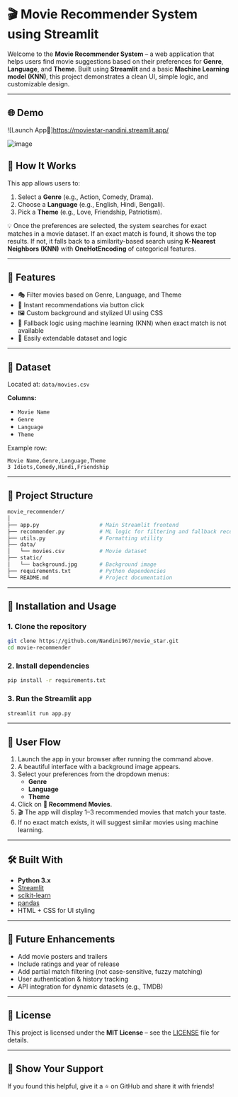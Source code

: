 # 🎬 Movie Recommender System using Streamlit

Welcome to the **Movie Recommender System** – a web application that helps users find movie suggestions based on their preferences for **Genre**, **Language**, and **Theme**. Built using **Streamlit** and a basic **Machine Learning model (KNN)**, this project demonstrates a clean UI, simple logic, and customizable design.

---

## 🌐 Demo
![Launch App🚀]https://moviestar-nandini.streamlit.app/

![image](https://github.com/user-attachments/assets/c01d3fdc-68ef-4eea-b680-e3f9e7397890)


## 🧠 How It Works

This app allows users to:

1. Select a **Genre** (e.g., Action, Comedy, Drama).
2. Choose a **Language** (e.g., English, Hindi, Bengali).
3. Pick a **Theme** (e.g., Love, Friendship, Patriotism).

💡 Once the preferences are selected, the system searches for exact matches in a movie dataset. If an exact match is found, it shows the top results. If not, it falls back to a similarity-based search using **K-Nearest Neighbors (KNN)** with **OneHotEncoding** of categorical features.

---

## 📸 Features

- 🎭 Filter movies based on Genre, Language, and Theme
- 🎯 Instant recommendations via button click
- 🖼️ Custom background and stylized UI using CSS
- 🤖 Fallback logic using machine learning (KNN) when exact match is not available
- 🔁 Easily extendable dataset and logic

---

## 🧾 Dataset

Located at: `data/movies.csv`

**Columns:**
- `Movie Name`
- `Genre`
- `Language`
- `Theme`

Example row:
```csv
Movie Name,Genre,Language,Theme
3 Idiots,Comedy,Hindi,Friendship
```

---

## 📂 Project Structure

```bash
movie_recommender/
│
├── app.py                   # Main Streamlit frontend
├── recommender.py           # ML logic for filtering and fallback recommendations
├── utils.py                 # Formatting utility
├── data/
│   └── movies.csv           # Movie dataset
├── static/
│   └── background.jpg       # Background image
├── requirements.txt         # Python dependencies
└── README.md                # Project documentation
```

---
## 🚀 Installation and Usage

### 1. Clone the repository
```bash
git clone https://github.com/Nandini967/movie_star.git
cd movie-recommender
```

### 2. Install dependencies
```bash
pip install -r requirements.txt
```

### 3. Run the Streamlit app
```bash
streamlit run app.py
```

---

## 📱 User Flow

1. Launch the app in your browser after running the command above.
2. A beautiful interface with a background image appears.
3. Select your preferences from the dropdown menus:
    - **Genre**
    - **Language**
    - **Theme**
4. Click on **🍿 Recommend Movies**.
5. 🎬 The app will display 1–3 recommended movies that match your taste.
6. If no exact match exists, it will suggest similar movies using machine learning.

---

## 🛠️ Built With

- **Python 3.x**
- [Streamlit](https://streamlit.io/)
- [scikit-learn](https://scikit-learn.org/)
- [pandas](https://pandas.pydata.org/)
- HTML + CSS for UI styling

---

## 🎯 Future Enhancements

- Add movie posters and trailers
- Include ratings and year of release
- Add partial match filtering (not case-sensitive, fuzzy matching)
- User authentication & history tracking
- API integration for dynamic datasets (e.g., TMDB)

---


## 📜 License

This project is licensed under the **MIT License** – see the [LICENSE](LICENSE) file for details.

---

## 🌟 Show Your Support

If you found this helpful, give it a ⭐ on GitHub and share it with friends!




